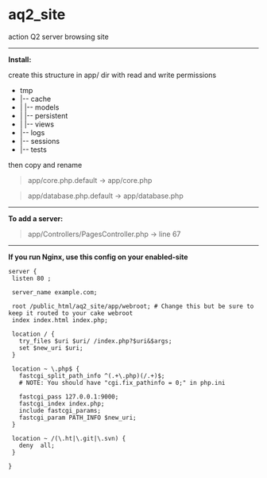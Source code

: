 aq2_site
========

action Q2 server browsing site
********
**Install:**

create this structure in app/ dir with read and write permissions

* tmp
* |-- cache
* |   |-- models
* |   |-- persistent
* |   |-- views
* |-- logs
* |-- sessions
* |-- tests

then copy and rename

> app/core.php.default -> app/core.php

> app/database.php.default -> app/database.php

********************

**To add a server:**

> app/Controllers/PagesController.php -> line 67

********************

**If you run Nginx, use this config on your enabled-site**

````
server {
 listen 80 ;

 server_name example.com;

 root /public_html/aq2_site/app/webroot; # Change this but be sure to keep it routed to your cake webroot
 index index.html index.php;

 location / {
   try_files $uri $uri/ /index.php?$uri&$args;
   set $new_uri $uri;
 }

 location ~ \.php$ {
   fastcgi_split_path_info ^(.+\.php)(/.+)$;
   # NOTE: You should have "cgi.fix_pathinfo = 0;" in php.ini

   fastcgi_pass 127.0.0.1:9000;
   fastcgi_index index.php;
   include fastcgi_params;
   fastcgi_param PATH_INFO $new_uri;
 }

 location ~ /(\.ht|\.git|\.svn) {
   deny  all;
 }

}
 ````
